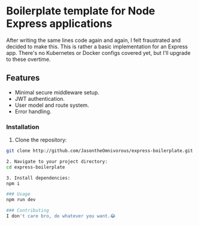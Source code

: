 # Boilerplate template for Node Express applications

After writing the same lines code again and again, I felt fraustrated and decided to make this.
This is rather a basic implementation for an Express app. There's no Kubernetes or Docker configs
covered yet, but I'll upgrade to these overtime.

## Features

- Minimal secure middleware setup.
- JWT authentication.
- User model and route system.
- Error handling.

### Installation

1. Clone the repository:

```bash
git clone http://github.com/JasontheOmnivorous/express-boilerplate.git

2. Navigate to your project directory:
cd express-boilerplate

3. Install dependencies:
npm i

### Usage
npm run dev

### Contributing
I don't care bro, do whatever you want.😂
```
